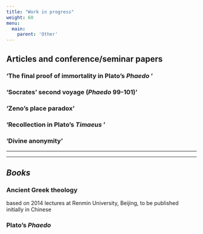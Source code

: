 ```yaml
---
title: "Work in progress"
weight: 60
menu:
  main:
    parent: 'Other'
---
```


## Articles and conference/seminar papers

### ‘The final proof of immortality in Plato’s _Phaedo_ ’

### ‘Socrates’ second voyage (_Phaedo_ 99-101)’

### ‘Zeno’s place paradox’

### ‘Recollection in Plato’s _Timaeus_ ’

### ‘Divine anonymity’
__________________
__________________
## *Books*

### Ancient Greek theology
based on 2014 lectures at Renmin University, Beijing, to be published initially in Chinese

### Plato’s _Phaedo_
